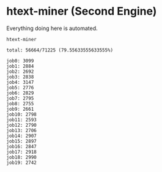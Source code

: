# htext-miner (Second Engine)

Everything doing here is automated.

```
htext-miner

total: 56664/71225 (79.55633555633555%)

job0: 3099
job1: 2884
job2: 2692
job3: 2838
job4: 3147
job5: 2776
job6: 2829
job7: 2795
job8: 2755
job9: 2661
job10: 2798
job11: 2593
job12: 2790
job13: 2706
job14: 2907
job15: 2897
job16: 2847
job17: 2918
job18: 2990
job19: 2742
```